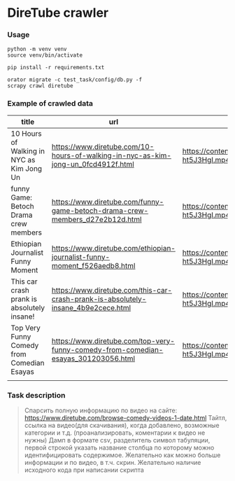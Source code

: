 # DireTube crawler

### Usage

```
python -m venv venv
source venv/bin/activate

pip install -r requirements.txt

orator migrate -c test_task/config/db.py -f
scrapy crawl diretube
```

### Example of crawled data

| title                                      | url                                                                                | video_url                                                   | preview_url                                              | categories                      | tags                          | added_by | added_at                   | views  |
|--------------------------------------------|------------------------------------------------------------------------------------|-------------------------------------------------------------|----------------------------------------------------------|---------------------------------|-------------------------------|----------|----------------------------|--------|
| 10 Hours of Walking in NYC as Kim Jong Un  | https://www.diretube.com/10-hours-of-walking-in-nyc-as-kim-jong-un_0fcd4912f.html  | https://content.jwplatform.com/videos/qth3NfDW-ht5J3HgI.mp4 | https://assets-jpcust.jwpsrv.com/thumbs/qth3NfDW-720.jpg | Funny Videos                    | walking in nyc as kim jong un | yostina  | 2017-10-25 13:06:39.000000 | 12,176 |
| funny Game: Betoch Drama crew members      | https://www.diretube.com/funny-game-betoch-drama-crew-members_d27e2b12d.html       | https://content.jwplatform.com/videos/lqrLehe2-ht5J3HgI.mp4 | https://assets-jpcust.jwpsrv.com/thumbs/lqrLehe2-720.jpg | Betoch, Funny Videos            | ethiopian journalist          | yostina  | 2017-10-03 14:21:29.000000 | 10,506 |
| Ethiopian Journalist Funny Moment          | https://www.diretube.com/ethiopian-journalist-funny-moment_f526aedb8.html          | https://content.jwplatform.com/videos/P1DlQctU-ht5J3HgI.mp4 | https://assets-jpcust.jwpsrv.com/thumbs/P1DlQctU-720.jpg | Radio, Talk Shows, Funny Videos | car crash prank,funny moment  | yostina  | 2017-09-14 09:42:03.000000 | 3,834  |
| This car crash prank is absolutely insane! | https://www.diretube.com/this-car-crash-prank-is-absolutely-insane_4b9e2cece.html  | https://content.jwplatform.com/videos/SPBc8ej1-ht5J3HgI.mp4 | https://assets-jpcust.jwpsrv.com/thumbs/SPBc8ej1-720.jpg | Amazing Videos, Funny Videos    | comedian dereje haile         | yostina  | 2017-09-27 14:09:35.000000 | 5,837  |
| Top Very Funny Comedy from Comedian Esayas | https://www.diretube.com/top-very-funny-comedy-from-comedian-esayas_301203056.html | https://content.jwplatform.com/videos/LAvax5yY-ht5J3HgI.mp4 | https://assets-jpcust.jwpsrv.com/thumbs/LAvax5yY-720.jpg | Ethiopian Comedy, Funny Videos  | alex abrham                   | bini     | 2017-08-19 14:20:15.000000 | 10,817 |
|                                            |                                                                                    |                                                             |                                                          |                                 |                               |          |                            |        |


### Task description

> Спарсить полную информацию по видео на сайте:  https://www.diretube.com/browse-comedy-videos-1-date.html    Тайтл, ссылка на видео(для скачивания), когда добавлено, возможные категории и т.д. (проанализировать, коментарии к видео не нужны)  Дамп в формате csv, разделитель символ табуляции, первой строкой указать название столбца по которому можно идентифицировать содержимое.  Желательно как можно больше информации и по видео, в т.ч. скрин. Желательно наличие исходного кода при написании скрипта
